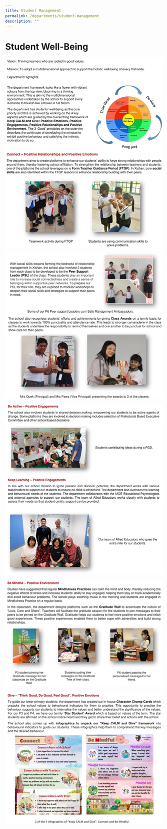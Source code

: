```yaml
---
title: Student Management
permalink: /departments/student-management
description: ""
---
```

# **Student Well-Being**

![](/images/Website_edt-1.jpg)

![](/images/Website_edt-2.jpg)

![](/images/Website_edt-3.jpg)

![](/images/Website_edt-4.jpg)

![](/images/Website_edt-5.jpg)